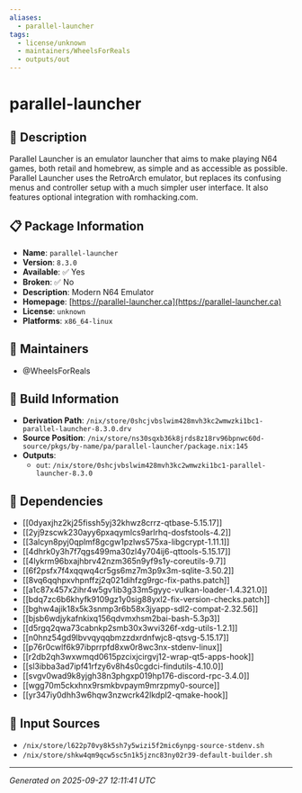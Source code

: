 ```yaml
---
aliases:
  - parallel-launcher
tags:
  - license/unknown
  - maintainers/WheelsForReals
  - outputs/out
---
```


# parallel-launcher

## 📝 Description

Parallel Launcher is an emulator launcher that aims to make playing N64 games,
both retail and homebrew, as simple and as accessible as possible. Parallel
Launcher uses the RetroArch emulator, but replaces its confusing menus and
controller setup with a much simpler user interface. It also features optional
integration with romhacking.com.


## 📋 Package Information

- **Name**: `parallel-launcher`
- **Version**: `8.3.0`
- **Available**: ✅ Yes
- **Broken**: ✅ No
- **Description**: Modern N64 Emulator
- **Homepage**: [https://parallel-launcher.ca](https://parallel-launcher.ca)
- **License**: `unknown`
- **Platforms**: `x86_64-linux`
## 👥 Maintainers

- @WheelsForReals


## 🔧 Build Information

- **Derivation Path**: `/nix/store/0shcjvbslwim428mvh3kc2wmwzki1bc1-parallel-launcher-8.3.0.drv`
- **Source Position**: `/nix/store/ns30sqxb36k8jrds8z18rv96bpnwc60d-source/pkgs/by-name/pa/parallel-launcher/package.nix:145`
- **Outputs**:
  - `out`:  `/nix/store/0shcjvbslwim428mvh3kc2wmwzki1bc1-parallel-launcher-8.3.0`

## 🔗 Dependencies

- [[0dyaxjhz2kj25fissh5yj32khwz8crrz-qtbase-5.15.17]]
- [[2yj9zscwk230ayy6pxaqymlcs9arlrhq-dosfstools-4.2]]
- [[3alcyn8pyj0qplmf8gcgw1pzlws575xa-libgcrypt-1.11.1]]
- [[4dhrk0y3h7f7qgs499ma30zl4y704ij6-qttools-5.15.17]]
- [[4lykrm96bxajhbrv42nzm365n9yf9s1y-coreutils-9.7]]
- [[6f2psfx7f4xqqwq4cr5gs6mz7m3p9x3m-sqlite-3.50.2]]
- [[8vq6qqhpxvhpnffzj2q021dihfzg9rgc-fix-paths.patch]]
- [[a1c87x457x2ihr4w5gv1ib3g33m5gyyc-vulkan-loader-1.4.321.0]]
- [[bdq7zc6b6khyfk9109gz1y0sig88yxl2-fix-version-checks.patch]]
- [[bghw4ajik18x5k3snmp3r6b58x3jyapp-sdl2-compat-2.32.56]]
- [[bjsb6wdjykafnkixq156qdvmxhsm2bai-bash-5.3p3]]
- [[d5rgq2qwa73cabnkp2smb30x3wvi326f-xdg-utils-1.2.1]]
- [[n0hnz54gd9lbvvqyqqbmzzdxrdnfwjc8-qtsvg-5.15.17]]
- [[p76r0cwlf6k97ibprrpfd8xw0r8wc3nx-stdenv-linux]]
- [[r2db2qh3wxwmqd0615pzcixjcirgvj12-wrap-qt5-apps-hook]]
- [[sl3ibba3ad7ipf41rfzy6v8h4s0cgdci-findutils-4.10.0]]
- [[svgv0wad9k8yjgh38n3phgxp019hp176-discord-rpc-3.4.0]]
- [[wgg70m5ckxhnx9rsmkbvpaym9mrzpmy0-source]]
- [[yr347iy0dhh3w6hqw3nzwcrk42lkdpl2-qmake-hook]]

## 📁 Input Sources

- `/nix/store/l622p70vy8k5sh7y5wizi5f2mic6ynpg-source-stdenv.sh`
- `/nix/store/shkw4qm9qcw5sc5n1k5jznc83ny02r39-default-builder.sh`

---
*Generated on 2025-09-27 12:11:41 UTC*
